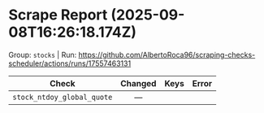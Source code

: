 # Scrape Report (2025-09-08T16:26:18.174Z)

Group: `stocks`  |  Run: https://github.com/AlbertoRoca96/scraping-checks-scheduler/actions/runs/17557463131

| Check | Changed | Keys | Error |
|---|:---:|:--|:--|
| `stock_ntdoy_global_quote` | — |  |  |
